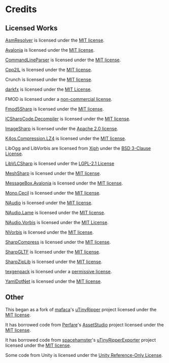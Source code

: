 # Credits

## Licensed Works

[AsmResolver](https://github.com/Washi1337/AsmResolver) is licensed under the [MIT license](https://github.com/AssetRipper/AssetRipper/blob/master/Licenses/AsmResolver.md).

[Avalonia](https://github.com/AvaloniaUI/Avalonia) is licensed under the [MIT license](https://github.com/AssetRipper/AssetRipper/blob/master/Licenses/Avalonia.md).

[CommandLineParser](https://github.com/commandlineparser/commandline) is licensed under the [MIT license](https://github.com/AssetRipper/AssetRipper/blob/master/Licenses/CommandLineParser.md).

[Cpp2IL](https://github.com/SamboyCoding/Cpp2IL) is licensed under the [MIT license](https://github.com/AssetRipper/AssetRipper/blob/master/Licenses/Cpp2IL.md).

Crunch is licensed under the [MIT license](https://github.com/AssetRipper/AssetRipper/blob/master/Licenses/Crunch.md).

[darkfx](https://github.com/steffen-wilke/darkfx) is licensed under the [MIT License](https://github.com/AssetRipper/AssetRipper/blob/master/Licenses/darkfx.md).

FMOD is licensed under a [non-commercial license](https://github.com/AssetRipper/AssetRipper/blob/master/Licenses/FMOD.md).

[Fmod5Sharp](https://github.com/SamboyCoding/Fmod5Sharp) is licensed under the [MIT license](https://github.com/AssetRipper/AssetRipper/blob/master/Licenses/Fmod5Sharp.md).

[ICSharpCode.Decompiler](https://github.com/icsharpcode/ILSpy) is licensed under the [MIT license](https://github.com/AssetRipper/AssetRipper/blob/master/Licenses/ILSpy.md).

[ImageSharp](https://github.com/SixLabors/ImageSharp) is licensed under the [Apache 2.0 license](https://github.com/AssetRipper/AssetRipper/blob/master/Licenses/ImageSharp.md).

[K4os.Compression.LZ4](https://github.com/MiloszKrajewski/K4os.Compression.LZ4) is licensed under the [MIT license](https://github.com/AssetRipper/AssetRipper/blob/master/Licenses/Lz4.md).

LibOgg and LibVorbis are licensed from [Xiph](https://www.xiph.org/) under the [BSD 3-Clause License](https://github.com/AssetRipper/AssetRipper/blob/master/Licenses/Xiph.md).

[LibVLCSharp](https://github.com/videolan/libvlcsharp) is licensed under the [LGPL-2.1 License](https://github.com/AssetRipper/AssetRipper/blob/master/Licenses/LibVLCSharp.md)

[MeshSharp](https://github.com/AssetRipper/MeshSharp) is licensed under the [MIT license](https://github.com/AssetRipper/AssetRipper/blob/master/Licenses/MeshSharp.md).

[MessageBox.Avalonia](https://github.com/AvaloniaCommunity/MessageBox.Avalonia) is licensed under the [MIT license](https://github.com/AssetRipper/AssetRipper/blob/master/Licenses/MessageBoxAvalonia.md).

[Mono.Cecil](https://github.com/jbevain/cecil) is licensed under the [MIT license](https://github.com/AssetRipper/AssetRipper/blob/master/Licenses/MonoCecil.md).

[NAudio](https://github.com/naudio/NAudio) is licensed under the [MIT license](https://github.com/AssetRipper/AssetRipper/blob/master/Licenses/NAudio.md).

[NAudio.Lame](https://github.com/Corey-M/NAudio.Lame) is licensed under the [MIT license](https://github.com/AssetRipper/AssetRipper/blob/master/Licenses/NAudioLame.md).

[NAudio.Vorbis](https://github.com/naudio/Vorbis) is licensed under the [MIT License](https://github.com/AssetRipper/AssetRipper/blob/master/Licenses/NAudioVorbis.md).

[NVorbis](https://github.com/NVorbis/NVorbis) is licensed under the [MIT license](https://github.com/AssetRipper/AssetRipper/blob/master/Licenses/NVorbis.md).

[SharpCompress](https://github.com/adamhathcock/sharpcompress) is licensed under the [MIT license](https://github.com/AssetRipper/AssetRipper/blob/master/Licenses/SharpCompress.md).

[SharpGLTF](https://github.com/vpenades/SharpGLTF) is licensed under the [MIT license](https://github.com/AssetRipper/AssetRipper/blob/master/Licenses/SharpGLTF.md).

[SharpZipLib](https://github.com/icsharpcode/SharpZipLib) is licensed under the [MIT license](https://github.com/AssetRipper/AssetRipper/blob/master/Licenses/SharpZipLib.md).

[texgenpack](https://github.com/hglm/texgenpack) is licensed under a [permissive license](https://github.com/AssetRipper/AssetRipper/blob/master/Licenses/texgenpack.md).

[YamlDotNet](https://github.com/aaubry/YamlDotNet) is licensed under the [MIT license](https://github.com/AssetRipper/AssetRipper/blob/master/Licenses/YamlDotNet.md).

## Other

This began as a fork of [mafaca](https://github.com/mafaca)'s [uTinyRipper](https://github.com/mafaca/UtinyRipper) project licensed under the [MIT license](https://github.com/AssetRipper/AssetRipper/blob/master/Licenses/uTinyRipper.md).

It has borrowed code from [Perfare](https://github.com/Perfare)'s [AssetStudio](https://github.com/Perfare/AssetStudio) project licensed under the [MIT license](https://github.com/AssetRipper/AssetRipper/blob/master/Licenses/AssetStudio.md).

It has borrowed code from [spacehamster](https://github.com/spacehamster)'s [uTinyRipperExporter](https://github.com/spacehamster/UtinyRipperExporter) project licensed under the [MIT license](https://github.com/AssetRipper/AssetRipper/blob/master/Licenses/uTinyRipperExporter.md).

Some code from Unity is licensed under the [Unity Reference-Only License](https://github.com/AssetRipper/AssetRipper/blob/master/Licenses/Unity.md).